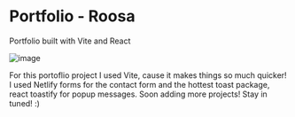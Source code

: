 # Portfolio - Roosa
Portfolio built with Vite and React


![image](https://user-images.githubusercontent.com/86847314/226010325-11ea44f4-f28d-4b66-b2e4-a47cdc659a64.png)


For this portoflio project I used Vite, cause it makes things so much quicker!
I used Netlify forms for the contact form and the hottest toast package, react toastify for popup messages.
Soon adding more projects! Stay in tuned! :)
